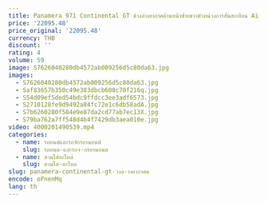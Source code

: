 ```yaml
---
title: Panamera 971 Continental GT ช่วงล่างอากาศด้านหน้าซ้ายขวาตัวหน่วงการสั่นสะเทือน Air strut OEM 971616037g 971616038 971616038D
price: '22095.48'
price_original: '22095.48'
currency: THB
discount: ''
rating: 4
volume: 59
image: S7626040280db4572ab009256d5c80da63.jpg
images:
  - S7626040280db4572ab009256d5c80da63.jpg
  - Saf83657b350c49e383dbcb608c70f216q.jpg
  - S54d09ef5ded54bdc9ffdcc3ee3adf6573.jpg
  - S2710128fe9d9492a84fc72e1c6db58adA.jpg
  - S7b6260280f584e9e87da2cd77ab7ec13X.jpg
  - S79ba762a7ff548d4b4f7429db3aea010e.jpg
video: 4000201490539.mp4
categories:
  - name: รถยนต์และรถจักรยานยนต์
    slug: รถยนต-และรถจ-กรยานยนต
  - name: สวมใส่อะไหล่
    slug: สวมใส-อะไหล
slug: panamera-continental-gt-วงล-างอากาศด
encode: oFnenMq
lang: th
---
```

  